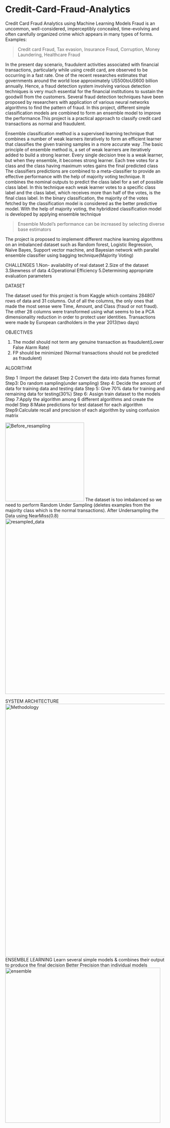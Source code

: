 # Credit-Card-Fraud-Analytics
Credit Card Fraud Analytics using Machine Learning Models
Fraud is an uncommon, well-considered, imperceptibly concealed, time-evolving and often carefully organized crime which appears in many types of forms.
Examples:
> Credit card Fraud,
> Tax evasion,
> Insurance Fraud,
> Corruption,
> Money Laundering,
> Healthcare Fraud

In the present day scenario, fraudulent activities associated with financial transactions, particularly while using credit card, are observed to be occurring in a fast rate. One of the recent researches estimates that governments around the world lose approximately US$500 to US$600 billion annually. Hence, a fraud detection system involving various detection techniques is very much essential for the financial institutions to sustain the goodwill from the customers. Several fraud detection techniques have been proposed by researchers with application of various neural networks algorithms to find the pattern of fraud. In this project, different simple classification models are combined to form an ensemble model to improve the performance.This project is a practical approach to classify credit card transactions as normal and fraudulent.

Ensemble classification method is a supervised learning technique that combines a number of weak learners iteratively to form an efficient learner that classifies the given training samples in a more accurate way .The basic principle of ensemble method is, a set of weak learners are iteratively added to build a strong learner. Every single decision tree is a weak learner, but when they ensemble, it becomes strong learner. Each tree votes for a class and the class having maximum votes gains the final predicted class
 The classifiers predictions are combined to a meta-classifier to provide an effective performance with the help of majority voting technique. It combines the nominal outputs to predict the class label for a set of possible class label. In this technique each weak learner votes to a specific class label and the class label, which receives more than half of the votes, is the final class label. In the binary classification, the majority of the votes fetched by the classification model is considered as the better predictive model. With the help of majority voting, the hybridized classification model is developed by applying ensemble technique

> Ensemble Model’s performance can be increased by selecting diverse base estimators

The project is proposed to implement different machine learning algorithms on an imbalanced dataset such as Random forest, Logistic Regression, Naïve Bayes, Support vector machine, and Bayesian network with parallel ensemble classifier using bagging technique(Majority Voting)

CHALLENGES
1.Non- availability of real dataset
2.Size of the dataset
3.Skewness of data
4.Operational Efficiency
5.Determining appropriate evaluation parameters

DATASET

The dataset used for this project is from Kaggle which contains 284807 rows of data and 31 columns. 
Out of all the columns, the only ones that made the most sense were Time, Amount, and Class (fraud or not fraud). 
The other 28 columns were transformed using what seems to be a PCA dimensionality reduction in order to protect user identities.
Transactions were made by European cardholders in the year 2013(two days)

OBJECTIVES
1. The model should not term any genuine transaction as fraudulent(Lower False Alarm Rate)
2. FP should be minimized (Normal transactions should not be predicted as fraudulent)

ALGORITHM

Step 1 :Import the dataset
Step 2 Convert the data into data frames format
Step3: Do random sampling(under sampling)
Step 4: Decide the amount of data for training data and testing data
Step 5: Give 70% data for training and remaining data for testing(30%)
Step 6: Assign train dataset to the models
Step 7:Apply the algorithm among 6 different algorithms and create the model
Step 8:Make predictions for test dataset for each algorithm
Step9:Calculate recall and precision of each algorithm by using confusion matrix

<img width="249" alt="Before_resampling" src="https://user-images.githubusercontent.com/71324337/113470369-a7f58480-9472-11eb-92eb-c0f751482117.png">
The dataset is too imbalanced so we need to perform Random Under Sampling (deletes examples from the majority class which is the normal transactions).
After Undersampling the Data using NearMiss(0.8)
<img width="555" alt="resampled_data" src="https://user-images.githubusercontent.com/71324337/113470313-4af9ce80-9472-11eb-8cfb-eea2320b023a.png">

SYSTEM ARCHITECTURE
<img width="800" alt="Methodology" src="https://user-images.githubusercontent.com/71324337/113470432-42ee5e80-9473-11eb-8189-701c9442c169.png">
ENSEMBLE LEARNING
Learn several simple models & combines their output to produce the final decision
Better Precision than individual models
<img width="490" alt="ensemble" src="https://user-images.githubusercontent.com/71324337/113470504-c8720e80-9473-11eb-80d2-dd92568fcad9.png">





